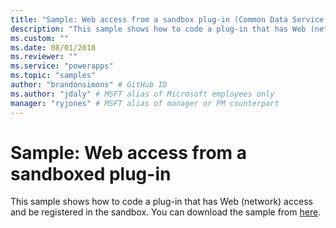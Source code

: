 ```yaml
---
title: "Sample: Web access from a sandbox plug-in (Common Data Service for Apps) | Microsoft Docs" # Intent and product brand in a unique string of 43-59 chars including spaces
description: "This sample shows how to code a plug-in that has Web (network) access and be registered in the sandbox." # 115-145 characters including spaces. This abstract displays in the search result.
ms.custom: ""
ms.date: 08/01/2018
ms.reviewer: ""
ms.service: "powerapps"
ms.topic: "samples"
author: "brandonsimons" # GitHub ID
ms.author: "jdaly" # MSFT alias of Microsoft employees only
manager: "ryjones" # MSFT alias of manager or PM counterpart
---
```

# Sample: Web access from a sandboxed plug-in

<!-- https://docs.microsoft.com/en-us/dynamics365/customer-engagement/developer/sample-web-access-sandboxed-plugin -->

This sample shows how to code a plug-in that has Web (network) access and be registered in the sandbox. You can download the sample from [here](https://github.com/Microsoft/PowerApps-Samples/tree/master/cds/orgsvc/C%23/WebAccessPlugin).
